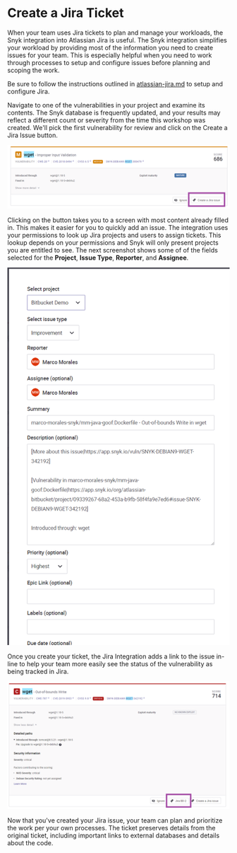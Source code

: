 # Create a Jira Ticket

When your team uses Jira tickets to plan and manage your workloads, the Snyk integration into Atlassian Jira is useful. The Snyk integration simplifies your workload by providing most of the information you need to create issues for your team. This is especially helpful when you need to work through processes to setup and configure issues before planning and scoping the work.

Be sure to follow the instructions outlined in [atlassian-jira.md](../../../atlassian-jira.md "mention") to setup and configure Jira.

Navigate to one of the vulnerabilities in your project and examine its contents. The Snyk database is frequently updated, and your results may reflect a different count or severity from the time this workshop was created. We'll pick the first vulnerability for review and click on the Create a Jira Issue button.

![](<../../../../../../.gitbook/assets/image (75) (1).png>)

Clicking on the button takes you to a screen with most content already filled in. This makes it easier for you to quickly add an issue. The integration uses your permissions to look up Jira projects and users to assign tickets. This lookup depends on your permissions and Snyk will only present projects you are entitled to see. The next screenshot shows some of of the fields selected for the **Project**, **Issue Type**, **Reporter**, and **Assignee**.

![](<../../../../../../.gitbook/assets/image (71) (1) (2) (1) (1) (1) (1).png>)

Once you create your ticket, the Jira Integration adds a link to the issue in-line to help your team more easily see the status of the vulnerability as being tracked in Jira.

![](<../../../../../../.gitbook/assets/image (79) (1) (1).png>)

Now that you've created your Jira issue, your team can plan and prioritize the work per your own processes. The ticket preserves details from the original ticket, including important links to external databases and details about the code.
